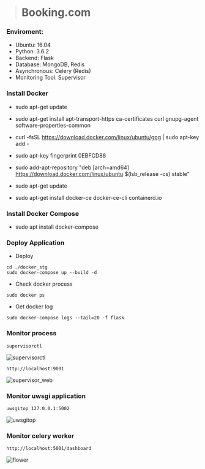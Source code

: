 ># Booking.com
### Enviroment:
* Ubuntu: 16.04 
* Python: 3.6.2
* Backend: Flask
* Database: MongoDB, Redis
* Asynchronous: Celery (Redis)
* Monitoring Tool: Supervisor

### Install Docker
* sudo apt-get update

* sudo apt-get install apt-transport-https ca-certificates curl gnupg-agent software-properties-common

* curl -fsSL https://download.docker.com/linux/ubuntu/gpg | sudo apt-key add -

* sudo apt-key fingerprint 0EBFCD88

* sudo add-apt-repository "deb [arch=amd64] https://download.docker.com/linux/ubuntu
$(lsb_release -cs)
stable"

* sudo apt-get update

* sudo apt-get install docker-ce docker-ce-cli containerd.io


### Install Docker Compose
* sudo apt install docker-compose



### Deploy Application
* Deploy
```
cd ./docker_stg
sudo docker-compose up --build -d
```

* Check docker process
```
sudo docker ps
```

* Get docker log
```
sudo docker-compose logs --tail=20 -f flask
```

### Monitor process
```
supervisorctl
```
![supervisorctl](https://github.com/LinYuMingBejing/booking.com/blob/master/imgs/supervosor.png)
```
http://localhost:9001
```
![supervisor_web](https://img.onl/wmlqSJ)


### Monitor uwsgi application
```
uwsgitop 127.0.0.1:5002
```
![uwsgitop](https://github.com/LinYuMingBejing/booking.com/blob/master/imgs/uwsgitop.png)

### Monitor celery worker 
```
http://localhost:5001/dashboard
```
![flower](https://github.com/LinYuMingBejing/booking.com/blob/master/imgs/flower.png)
